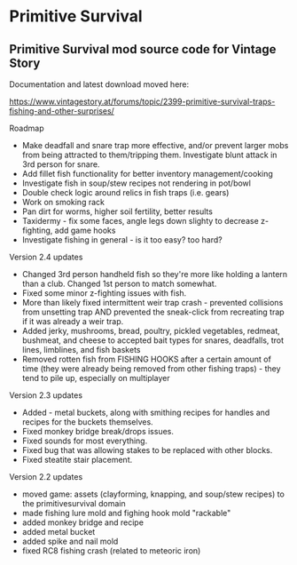 # Primitive Survival

<h2>Primitive Survival mod source code for Vintage Story</h2>

Documentation and latest download moved here:

https://www.vintagestory.at/forums/topic/2399-primitive-survival-traps-fishing-and-other-surprises/


Roadmap

 - Make deadfall and snare trap more effective, and/or prevent larger mobs from being attracted to them/tripping them.  Investigate blunt attack in 3rd person for snare.
 - Add fillet fish functionality for better inventory management/cooking
 - Investigate fish in soup/stew recipes not rendering in pot/bowl
 - Double check logic around relics in fish traps (i.e. gears)
 - Work on smoking rack
 - Pan dirt for worms, higher soil fertility, better results
 - Taxidermy - fix some faces, angle legs down slighty to decrease z-fighting, add game hooks
 - Investigate fishing in general - is it too easy?  too hard?  
 
Version 2.4 updates

 - Changed 3rd person handheld fish so they're more like holding a lantern than a club.  Changed 1st person to match somewhat.
 - Fixed some minor z-fighting issues with fish.
 - More than likely fixed intermittent weir trap crash - prevented collisions from unsetting trap AND prevented the sneak-click from recreating trap if it was already a weir trap.
- Added jerky, mushrooms, bread, poultry, pickled vegetables, redmeat, bushmeat, and cheese to accepted bait types for snares, deadfalls, trot lines, limblines, and fish baskets
 - Removed rotten fish from FISHING HOOKS after a certain amount of time (they were already being removed from other fishing traps) - they tend to pile up, especially on multiplayer 

Version 2.3 updates

 - Added - metal buckets, along with smithing recipes for handles and recipes for the buckets themselves.
 - Fixed monkey bridge break/drops issues.
 - Fixed sounds for most everything.
 - Fixed bug that was allowing stakes to be replaced with other blocks.
 - Fixed steatite stair placement.

Version 2.2 updates

- moved game: assets (clayforming, knapping, and soup/stew recipes) to the primitivesurvival domain
- made fishing lure mold and fighing hook mold "rackable"
- added monkey bridge and recipe
- added metal bucket
- added spike and nail mold 
- fixed RC8 fishing crash (related to meteoric iron)

